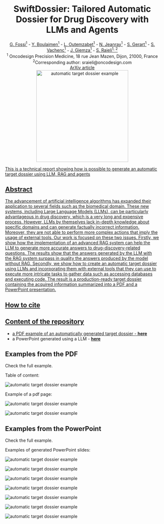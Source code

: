 <div align="center">
  <h1>SwiftDossier: Tailored Automatic Dossier for Drug Discovery with LLMs and Agents</h1>
  <a href="https://www.linkedin.com/in/gabriele-fossi/">G. Fossi<sup>1</sup></a> - 
  <a href="https://www.linkedin.com/in/youssef-boulaimen/">Y. Boulaimen<sup>1</sup></a> - 
  <a href="https://www.linkedin.com/in/leilaoutemzabet/">L. Outemzabet<sup>1</sup></a> - 
  <a href="https://www.linkedin.com/in/nathaliejeanray/">N. Jeanray<sup>1</sup></a> - 
  <a href="https://www.linkedin.com/in/stephanegerart/">S. Gerart<sup>1</sup></a> - 
  <a href="https://www.linkedin.com/in/vachenc-sebastien/">S. Vachenc<sup>1</sup></a> - 
  <a href="https://www.linkedin.com/in/joannagiemza/">J. Giemza<sup>1</sup></a> - 
  <a href="https://www.linkedin.com/in/salvatore-raieli/">S. Raieli<sup>1, 2</sup></a>
  <br>
  <sup>1</sup> Oncodesign Precision Medicine, 18 rue Jean Mazen, Dijon, 21000, France
  <br>
  <sup>2</sup>Corresponding author: sraieli@oncodesign.com
  <br> 
  <a href="https://arxiv.org/abs/2409.15817">ArXiv article
  
</div>


<div align="center">
  <img src="https://github.com/SalvatoreRa/Automatic-Target-Dossier/blob/main/logo.webp?raw=true" alt="automatic target dossier example" width="300"/>
</div>


This is a technical report showing how is possible to generate an automatic target dossier using LLM, RAG and agents

## Abstract

The advancement of artificial intelligence algorithms has expanded their application to several fields such as the biomedical domain. These new systems, including Large Language Models (LLMs), can be particularly advantageous in drug discovery, which is a very long and expensive process. However, LLMs by themselves lack in-depth knowledge about specific domains and can generate factually incorrect information. Moreover, they are not able to perform more complex actions that imply the usage of external tools. Our work is focused on these two issues. Firstly, we show how the implementation of an advanced RAG system can help the LLM to generate more accurate answers to drug-discovery-related questions. The results show that the answers generated by the LLM with the RAG system surpass in quality the answers produced by the model without RAG. Secondly, we show how to create an automatic target dossier using LLMs and incorporating them with external tools that they can use to execute more intricate tasks to gather data such as accessing databases and executing code. The result is a production-ready target dossier containing the acquired information summarized into a PDF and a PowerPoint presentation.

## How to cite

## Content of the repository

* a PDF example of an automatically generated target dossier - **[here](https://github.com/SalvatoreRa/Automatic-Target-Dossier/blob/main/target_dossier_KRAS_pancreatic_cancer.pdf)**
* a PowerPoint generated using a LLM - **[here](https://github.com/SalvatoreRa/Automatic-Target-Dossier/blob/main/target_dossier_KRAS_pancreatic_cancer.pptx)**

## Examples from the PDF

Check the full example.

Table of content:

![automatic target dossier example](https://github.com/SalvatoreRa/Automatic-Target-Dossier/blob/main/pdf_1.png?raw=true)

Example of a pdf page:

![automatic target dossier example](https://github.com/SalvatoreRa/Automatic-Target-Dossier/blob/main/pdf_2.png?raw=true)

![automatic target dossier example](https://github.com/SalvatoreRa/Automatic-Target-Dossier/blob/main/pdf_3.png?raw=true)

## Examples from the PowerPoint

Check the full example.

Examples of generated PowerPoint slides:

![automatic target dossier example](https://github.com/SalvatoreRa/Automatic-Target-Dossier/blob/main/pp_1.png?raw=true)

![automatic target dossier example](https://github.com/SalvatoreRa/Automatic-Target-Dossier/blob/main/pp_2.png?raw=true)

![automatic target dossier example](https://github.com/SalvatoreRa/Automatic-Target-Dossier/blob/main/pp_3.png?raw=true)

![automatic target dossier example](https://github.com/SalvatoreRa/Automatic-Target-Dossier/blob/main/pp_4.png?raw=true)

![automatic target dossier example](https://github.com/SalvatoreRa/Automatic-Target-Dossier/blob/main/pp_5.png?raw=true)

![automatic target dossier example](https://github.com/SalvatoreRa/Automatic-Target-Dossier/blob/main/pp_6.png?raw=true)

![automatic target dossier example](https://github.com/SalvatoreRa/Automatic-Target-Dossier/blob/main/pp_7.png?raw=true)
